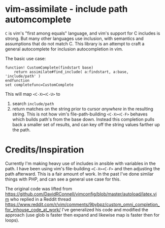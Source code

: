 # vim-assimilate - include path automcomplete

`C` is vim's "first among equals" language, and vim's support for C includes is
strong. But many other languages use inclusion, with semantics and assumptions
that do not match C. This library is an attempt to craft a general autocomplete
for inclusion autocompletion in vim.

The basic use case:

    function! CustomComplete(findstart base)
        return assimilate#find_include( a:findstart, a:base, 'include/path' )
    endfunction
    set completefunc=CustomComplete

This will map `<C-X><C-U>` to 
1. search `include/path` 
2. return matches on the
string prior to cursor *anywhere* in the resulting string. This is not how
vim's file-path-building `<C-X><C-F>` behaves which builds path's from the base
down. Instead this completion pulls back a smaller set of results, and can key
off the string values farther up the path.

# Credits/Inspiration

Currently I'm making heavy use of includes in ansible with variables in the
path. I have been using vim's file-building `<C-X><C-F>` and then adjusting the
path afterward. This is a fair amount of work. In the past I've done similar
things with PHP, and can see a general use case for this.

The original code was lifted from https://github.com/DavidRConnell/vimconfig/blob/master/autoload/latex.vim
who replied in a Reddit thread https://www.reddit.com/r/vim/comments/9bybpz/custom_omni_completion_for_inhouse_code_at_work/
I've generalized his code and modified the approach (use glob is faster then
expand and likewise map is faster then for loops).
